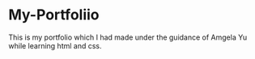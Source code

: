 # My-Portfoliio
This is my portfolio which I had made under the guidance of Amgela Yu while learning html and css.
